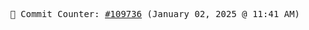 <p align="center">
    <samp>
        📮 Commit Counter: <a href="https://github.com/Javascript-void0/Javascript-void0/commits/main">#109736</a> (January 02, 2025 @ 11:41 AM)
    </samp>
</p>